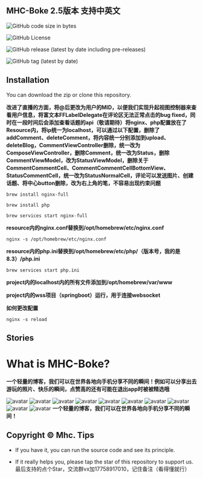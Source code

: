 MHC-Boke 2.5版本 支持中英文
---------------

![GitHub code size in bytes](https://img.shields.io/github/languages/code-size/Mhc-Inc/MHC-Boke)

![GitHub License](https://img.shields.io/github/license/Mhc-Inc/MHC-Boke)

![GitHub release (latest by date including pre-releases)](https://img.shields.io/github/v/release/Mhc-Inc/MHC-Boke?include_prereleases)

![GitHub tag (latest by date)](https://img.shields.io/github/v/tag/Mhc-Inc/MHC-Boke.svg)

Installation
---------------

You can download the zip or clone this repository.

**改进了直播的方面，将@后更改为用户的MID，以便我们实现升起视图控制器来查看用户信息，将富文本FFLabelDelegate在评论区无法正常点击的bug fixed，同时在一段时间后会添加查看话题的api（敬请期待）将nginx、php配置放在了Resource内，将ip统一为localhost，可以通过以下配置，删除了addComment、deleteComment，将内容统一分别添加到upload、deleteBlog，CommentViewController删除，统一改为ComposeViewController，删除Comment，统一改为Status，删除CommentViewModel，改为StatusViewModel，删除关于CommentCommentCell、CommentCommentCellBottomView、StatusCommentCell，统一改为StatusNormalCell，评论可以发送图片、创建话题、将中心button删除，改为右上角的笔，不容易出现约束问题**

```brew install nginx-full```

```brew install php```

```brew services start nginx-full```

**resource内的nginx.conf替换到/opt/homebrew/etc/nginx.conf**

```nginx -s /opt/homebrew/etc/nginx.conf```

**resource内的php.ini替换到/opt/homebrew/etc/php/（版本号，我的是8.3）/php.ini**

```brew services start php.ini```

**project内的localhost内的所有文件添加到/opt/homebrew/var/www**

**project内的wss项目（springboot）运行，用于连接websocket**

**如何更改配置**

```nginx -s reload```

Stories
---------------

# What is MHC-Boke?

**一个轻量的博客，我们可以在世界各地向手机分享不同的瞬间！例如可以分享出去游玩的照片、快乐的瞬间，点赞高的还有可能在退出app时被被精选哦**

![avatar](https://is1-ssl.mzstatic.com/image/thumb/PurpleSource221/v4/37/cc/e5/37cce569-cfab-d509-f3c8-9725018b207b/e6bfac15-617d-45f1-a966-49b265d80dc8_Simulator_Screenshot_-_iPhone_14_Plus_-_2024-03-31_at_10.58.50.png/400x800bb.png)
![avatar](https://is1-ssl.mzstatic.com/image/thumb/PurpleSource221/v4/f4/aa/3e/f4aa3e8a-2c7b-50dc-09f3-5cdd1442cb0f/34a6c79b-3d6d-4d8b-bdcc-7d442bd9d4b2_Simulator_Screenshot_-_iPhone_14_Plus_-_2024-03-31_at_10.59.32.png/400x800bb.png)
![avatar](https://is1-ssl.mzstatic.com/image/thumb/PurpleSource211/v4/d2/90/9e/d2909ed3-3cf6-4f23-f3ed-6d32f15a0a16/1d3e92fa-5a69-4bee-9917-7a026dba488b_Simulator_Screenshot_-_iPhone_14_Plus_-_2024-03-31_at_10.59.44.png/400x800bb.png)
![avatar](https://is1-ssl.mzstatic.com/image/thumb/PurpleSource221/v4/86/df/b0/86dfb0e2-c114-195e-7bc2-ed6a36c2c7f6/418b53f9-6a1e-4504-97c0-cb952b2e21c3_Simulator_Screenshot_-_iPhone_14_Plus_-_2024-03-31_at_10.59.48.png/400x800bb.png)
![avatar](https://is1-ssl.mzstatic.com/image/thumb/PurpleSource221/v4/72/3d/59/723d5909-33d2-5d82-3913-b10d0c7adca2/53e9cccf-d3c4-4bee-b06f-537658b7cf6a_Simulator_Screenshot_-_iPhone_14_Plus_-_2024-03-31_at_10.59.53.png/400x800bb.png)
![avatar](https://is1-ssl.mzstatic.com/image/thumb/PurpleSource221/v4/6f/e0/0b/6fe00b15-4729-2b02-7369-e6cc6b003f7d/fac6e250-14a9-43fb-ab42-8d2fe54c11b5_Simulator_Screenshot_-_iPhone_14_Plus_-_2024-03-31_at_11.02.51.png/400x800bb.png)
![avatar](https://is1-ssl.mzstatic.com/image/thumb/PurpleSource221/v4/98/81/5c/98815cfa-bc38-29ce-1341-556e94873206/884ae8e7-5a75-4ff5-bf03-1c61ed33064f_Simulator_Screenshot_-_iPhone_14_Plus_-_2024-03-31_at_11.03.23.png/400x800bb.png)
![avatar](https://is1-ssl.mzstatic.com/image/thumb/PurpleSource211/v4/6c/5e/f5/6c5ef5a7-7cf8-7725-4033-3bd870364f6d/7991c427-d0e9-4831-94ea-a83a30d3045d_Simulator_Screenshot_-_iPhone_14_Plus_-_2024-03-31_at_11.34.33.png/400x800bb.png)
![avatar](https://is1-ssl.mzstatic.com/image/thumb/PurpleSource211/v4/df/eb/b1/dfebb17d-fc1a-3128-ab7f-ecd5ebf192bf/96726472-6638-4ad8-93a8-c610d182ceaf_Simulator_Screenshot_-_iPhone_14_Plus_-_2024-03-31_at_11.35.16.png/400x800bb.png)
![avatar](https://is1-ssl.mzstatic.com/image/thumb/PurpleSource221/v4/69/95/09/699509a1-9561-97dd-b50c-043c6f3ef0c4/ba8372c9-fdfb-41ca-bb8a-05c0eed01b86_Simulator_Screenshot_-_iPhone_14_Plus_-_2024-03-31_at_11.35.58.png/400x800bb.png)
**一个轻量的博客，我们可以在世界各地向手机分享不同的瞬间！**

Copyright © Mhc.
Tips
-------

-  If you have it, you can run the source code and see its principle.

-  If it really helps you, please tap the star of this repository to support us.
    最后支持的点个Star，交流群vx加17758917010，记住备注（看得懂就行）
